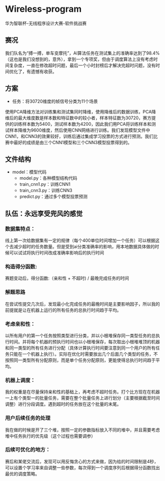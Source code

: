 # Wireless-program
华为智联杯-无线程序设计大赛-软件挑战赛

## 赛况

我们队名为“搏一搏，单车变摩托”，AI算法任务在测试集上的准确率达到了98.4%（这也是我们没想到的，意外），拿到一个专项奖，但由于调度算法上没有考虑时间复杂度，一直在修改超时问题，最后一个小时封榜后才解决完超时问题，没有时间优化了，有遗憾有收获。

## 方案

- 任务：将30720维度的帧信号分类为11个场景

使用PCA降维方法对训练集和测试集同时降维，使用降维后的数据训练，PCA降维后的最大维度数是样本数和特征数中的较小者，样本特征数为30720，赛方提供的训练样本数为5400，测试样本数为4200，因此我们用PCA将训练样本和测试样本降维为9600维度，然后使用CNN网络进行训练。我们发现模型文件中CNN1，和CNN3的效果较好，训练后通过集成学习投票的方式进行预测。我们比赛中最好的成绩是由三个CNN1模型和三个CNN3模型投票得到的。

## 文件结构

- model：模型代码
  - model.py：各种模型结构代码
  - train_cnn1.py：训练CNN1
  - train_cnn3.py：训练CNN3
  - predict.py：通过多个模型投票预测
  
## 队伍：永远享受兜风的感觉

### 数据集特点：
线上第一次给数据集有一定的规律（每个400单位时间增加一个任务）可以根据这个去减少超时的任务数量。但是受到ai分类准确率的影响，用本地数据具体做的时候可以试试将执行时间改成准确率影响后的执行时间
### 构造得分函数:
赛题变动后，得分函数:（亲和性 + 不超时)  /  最晚完成任务的时间
### 解题思路
在尝试性提交几次后，发现最小化完成任务的最晚时间是主要影响因子，所以我的前提就是让在机器上运行的所有任务的总执行时间趋于平均。
### 考虑亲和性：
以所有用户的第一个任务按照类型进行分类，并以小根堆保存同一类型任务的总执行时间。并将每个机器的预执行时间也以小根堆保存，每次取出小根堆堆顶的机器和同一类型的所有任务进行分配（具体计算执行时间要注意到同一个用户的所有任务只能在一个机器上执行）。实际在优化时需要放出几个后面几个类型的任务，不按照同一类型所有分配原则，而是单个任务分配原则，更能使得总执行时间趋于平均。
### 机器上调度：
我的权重是在尽量保持亲和性的基础上，再考虑不超时任务。打个比方现在在机器一上有个类型一的批量任务，需要在整个批量任务上进行划分（主要根据截至时间调整）进行分段调度。遇到超时的任务放在这个批量的末尾。
### 用户后续任务的处理
我在做的时候是开了三个堆，按照一定的参数指标放入不同的堆中，并且需要考虑堆中任务执行的优先级（这个过程也需要调参）
### 后续可优化的地方：
赛后和某佬交流后，发现可以用反悔贪心的方式来做，因为给的时间限制是4秒，可以设置个学习率来自调整一些参数，每次得到一个调度序列后根据得分函数找出最优的调度策略。


